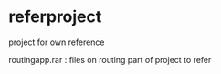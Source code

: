# referproject
project for own reference

routingapp.rar :  files on routing part of project to refer
